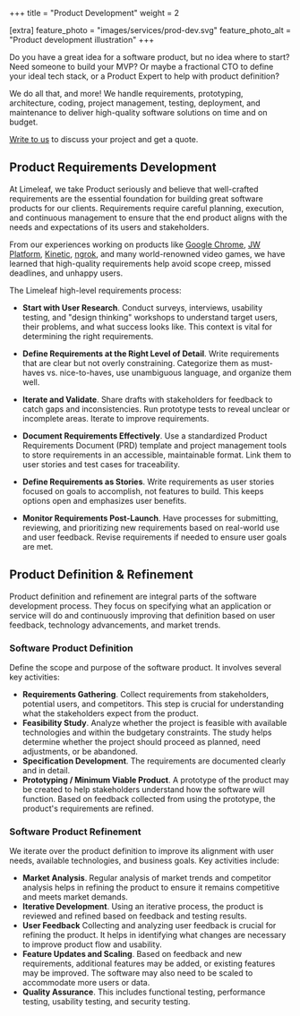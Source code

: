 +++
title = "Product Development"
weight = 2

[extra]
feature_photo = "images/services/prod-dev.svg"
feature_photo_alt = "Product development illustration"
+++

Do you have a great idea for a software product, but no idea where to start? Need someone to build your MVP? Or maybe a fractional CTO to define your ideal tech stack, or a Product Expert to help with product definition?

We do all that, and more! We handle requirements, prototyping, architecture, coding, project management, testing, deployment, and maintenance to deliver high-quality software solutions on time and on budget. 

[Write to us](https://limeleaf.io/contact/ "Contact us") to discuss your project and get a quote.

<!-- more -->

## Product Requirements Development

At Limeleaf, we take Product seriously and believe that well-crafted requirements are the essential foundation for building great software products for our clients. Requirements require careful planning, execution, and continuous management to ensure that the end product aligns with the needs and expectations of its users and stakeholders.

From our experiences working on products like [Google Chrome](https://www.google.com/chrome/), [JW Platform](https://jwplayer.com), [Kinetic](https://www.wearkinetic.com/), [ngrok](https://ngrok.com), and many world-renowned video games, we have learned that high-quality requirements help avoid scope creep, missed deadlines, and unhappy users.

The Limeleaf high-level requirements process:

- **Start with User Research**. Conduct surveys, interviews, usability testing, and "design thinking" workshops to understand target users, their problems, and what success looks like. This context is vital for determining the right requirements.

- **Define Requirements at the Right Level of Detail**. Write requirements that are clear but not overly constraining. Categorize them as must-haves vs. nice-to-haves, use unambiguous language, and organize them well.

- **Iterate and Validate**. Share drafts with stakeholders for feedback to catch gaps and inconsistencies. Run prototype tests to reveal unclear or incomplete areas. Iterate to improve requirements.

- **Document Requirements Effectively**. Use a standardized Product Requirements Document (PRD) template and project management tools to store requirements in an accessible, maintainable format. Link them to user stories and test cases for traceability.

- **Define Requirements as Stories**. Write requirements as user stories focused on goals to accomplish, not features to build. This keeps options open and emphasizes user benefits.

- **Monitor Requirements Post-Launch**. Have processes for submitting, reviewing, and prioritizing new requirements based on real-world use and user feedback. Revise requirements if needed to ensure user goals are met.

## Product Definition & Refinement

Product definition and refinement are integral parts of the software development process. They focus on specifying what an application or service will do and continuously improving that definition based on user feedback, technology advancements, and market trends.

### Software Product Definition

Define the scope and purpose of the software product. It involves several key activities:

- **Requirements Gathering**. Collect requirements from stakeholders, potential users, and competitors. This step is crucial for understanding what the stakeholders expect from the product.
- **Feasibility Study**. Analyze whether the project is feasible with available technologies and within the budgetary constraints. The study helps determine whether the project should proceed as planned, need adjustments, or be abandoned.
- **Specification Development**. The requirements are documented clearly and in detail.
- **Prototyping / Minimum Viable Product**. A prototype of the product may be created to help stakeholders understand how the software will function. Based on feedback collected from using the prototype, the product's requirements are refined.

### Software Product Refinement

We iterate over the product definition to improve its alignment with user needs, available technologies, and business goals. Key activities include:

- **Market Analysis**. Regular analysis of market trends and competitor analysis helps in refining the product to ensure it remains competitive and meets market demands.
- **Iterative Development**. Using an iterative process, the product is reviewed and refined based on feedback and testing results.
- **User Feedback** Collecting and analyzing user feedback is crucial for refining the product. It helps in identifying what changes are necessary to improve product flow and usability.
- **Feature Updates and Scaling**. Based on feedback and new requirements, additional features may be added, or existing features may be improved. The software may also need to be scaled to accommodate more users or data.
- **Quality Assurance**. This includes functional testing, performance testing, usability testing, and security testing.

